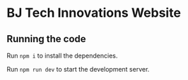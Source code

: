 
  # BJ Tech Innovations Website


  ## Running the code

  Run `npm i` to install the dependencies.

  Run `npm run dev` to start the development server.
  